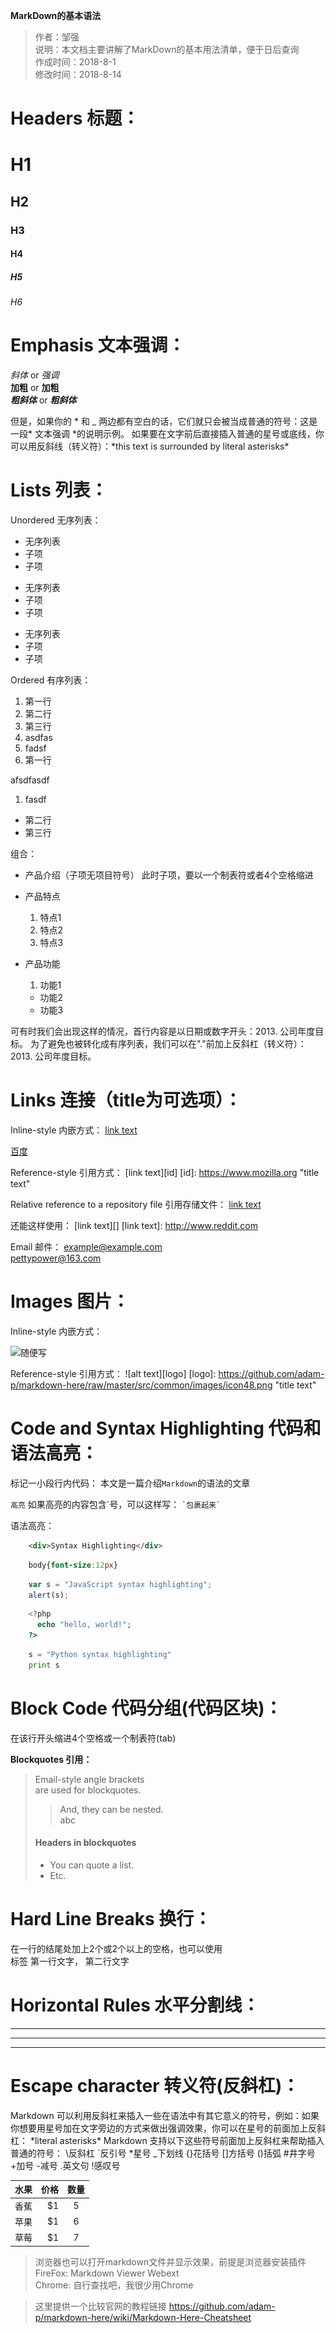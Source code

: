 __MarkDown的基本语法__

> 作者：邹强\
> 说明：本文档主要讲解了MarkDown的基本用法清单，便于日后查询\
> 作成时间：2018-8-1\
> 修改时间：2018-8-14

# Headers 标题：

#  H1
##  H2
###  H3
####  H4
#####  H5
######  H6
  
# Emphasis 文本强调： 

*斜体* or _强调_<br>
**加粗** or __加粗__<br>
***粗斜体*** or ___粗斜体___


但是，如果你的 * 和 _ 两边都有空白的话，它们就只会被当成普通的符号：这是一段* 文本强调 *的说明示例。
如果要在文字前后直接插入普通的星号或底线，你可以用反斜线（转义符）：\*this text is surrounded by literal asterisks\*

# Lists 列表：
Unordered 无序列表：
* 无序列表
* 子项
* 子项
 
+ 无序列表
+ 子项
+ 子项
 
- 无序列表
- 子项
- 子项
 
Ordered 有序列表：
1. 第一行
2. 第二行
3. 第三行
1. asdfas
1. fadsf
1. 第一行

afsdfasdf
1. fasdf

- 第二行
- 第三行
 
组合：
* 产品介绍（子项无项目符号）
    此时子项，要以一个制表符或者4个空格缩进
 
* 产品特点
    1. 特点1
    2. 特点2
    1. 特点3
* 产品功能
    1. 功能1
    - 功能2
    - 功能3
 
可有时我们会出现这样的情况，首行内容是以日期或数字开头：2013. 公司年度目标。
为了避免也被转化成有序列表，我们可以在"."前加上反斜杠（转义符）：2013\. 公司年度目标。

# Links 连接（title为可选项）：
Inline-style 内嵌方式：
[link text](https://www.google.com "title text")

[百度](https://www.baidu.com "baidu")
 
Reference-style 引用方式：
[link text][id]
[id]: https://www.mozilla.org "title text"
 
Relative reference to a repository file 引用存储文件：
[link text](../path/file/readme.text "title text")
 
还能这样使用：
[link text][]
[link text]: http://www.reddit.com
 
Email 邮件：
<example@example.com><br>
<pettypower@163.com>

# Images 图片：

Inline-style 内嵌方式：

![随便写](https://timgsa.baidu.com/timg?image&quality=80&size=b9999_10000&sec=1532092571&di=786d16303fd9d9ddd1fd8470029ac3df&imgtype=jpg&er=1&src=http%3A%2F%2Fimgsrc.baidu.com%2Fimgad%2Fpic%2Fitem%2Fcefc1e178a82b901c3e1862d798da9773912ef64.jpg "zouqiang")

 
Reference-style 引用方式：
![alt text][logo]
[logo]: https://github.com/adam-p/markdown-here/raw/master/src/common/images/icon48.png "title text"


# Code and Syntax Highlighting 代码和语法高亮：

标记一小段行内代码：
本文是一篇介绍`Markdown`的语法的文章

`高亮`
如果高亮的内容包含\`号，可以这样写：
`` `包裹起来` ``

语法高亮：
```html
    <div>Syntax Highlighting</div>
```
```css
    body{font-size:12px}
```
 
```javascript
    var s = "JavaScript syntax highlighting";
    alert(s);
```
```php
    <?php
      echo "hello, world!";
    ?>
```
```python
    s = "Python syntax highlighting"
    print s
```

# Block Code 代码分组(代码区块)：

在该行开头缩进4个空格或一个制表符(tab)
 
<b>Blockquotes 引用：</b>
> Email-style angle brackets\
> are used for blockquotes.
> > And, they can be nested.\
> > abc
> #### Headers in blockquotes
> * You can quote a list.
> * Etc.

# Hard Line Breaks 换行：
在一行的结尾处加上2个或2个以上的空格，也可以使用</br>标签
第一行文字，
第二行文字

# Horizontal Rules 水平分割线：
***
* * *
- - -

# Escape character 转义符(反斜杠)：

Markdown 可以利用反斜杠来插入一些在语法中有其它意义的符号，例如：如果你想要用星号加在文字旁边的方式来做出强调效果，你可以在星号的前面加上反斜杠：
\*literal asterisks\*
Markdown 支持以下这些符号前面加上反斜杠来帮助插入普通的符号：
\反斜杠  `反引号  *星号  _下划线  {}花括号  []方括号  ()括弧  #井字号  +加号  -减号  .英文句 !感叹号


| 水果        | 价格    |  数量  |
| --------   | -----:   | :----: |
| 香蕉        | $1      |   5    |
| 苹果        | $1      |   6    |
| 草莓        | $1      |   7    |



>  浏览器也可以打开markdown文件并显示效果，前提是浏览器安装插件 \
>  FireFox: Markdown Viewer Webext\
>  Chrome: 自行查找吧，我很少用Chrome

> 这里提供一个比较官网的教程链接
> https://github.com/adam-p/markdown-here/wiki/Markdown-Here-Cheatsheet 